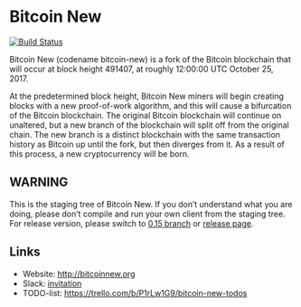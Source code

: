 # Bitcoin New

[![Build Status](https://travis-ci.org/bitcoin-new/bitcoin-new.svg?branch=master)](https://travis-ci.org/bitcoin-new/bitcoin-new)

Bitcoin New (codename bitcoin-new) is a fork of the Bitcoin blockchain that will occur at block height 491407, at roughly 12:00:00 UTC October 25, 2017.

At the predetermined block height, Bitcoin New miners will begin creating blocks with a new proof-of-work algorithm, and this will cause a bifurcation of the Bitcoin blockchain. The original Bitcoin blockchain will continue on unaltered, but a new branch of the blockchain will split off from the original chain. The new branch is a distinct blockchain with the same transaction history as Bitcoin up until the fork, but then diverges from it. As a result of this process, a new cryptocurrency will be born.

## WARNING

This is the staging tree of Bitcoin New. If you don’t understand what you are doing, please don’t compile and run your own client from the staging tree. For release version, please switch to [0.15 branch](https://github.com/bitcoin-new/bitcoin-new/tree/0.15) or [release page](https://github.com/bitcoin-new/bitcoin-new/releases).

## Links

* Website: http://bitcoinnew.org
* Slack: [invitation](https://join.slack.com/t/bitcoin-new/shared_invite/enQtMjY1MzkzMzUxNjY4LWM1YmQ4MjZhZTQxMWE1ZDQyNjA4N2QwZTkyZjYzMjhiMzdlMmVkNjQ3NzZlZDdmMDE4NWIyY2JmYzdjYmE2MzA)
* TODO-list: https://trello.com/b/P1rLw1G9/bitcoin-new-todos
